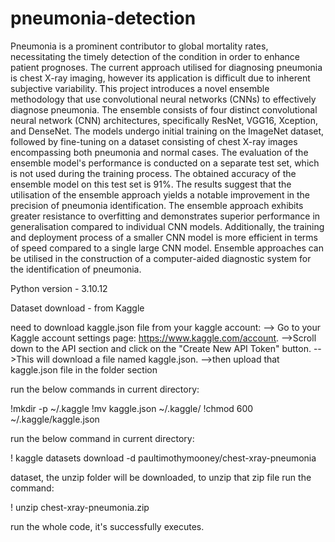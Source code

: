 # pneumonia-detection
Pneumonia is a prominent contributor to global mortality rates, necessitating the timely detection of the condition in order to enhance patient prognoses. The current approach utilised for diagnosing pneumonia is chest X-ray imaging, however its application is difficult due to inherent subjective variability. This project introduces a novel ensemble methodology that use convolutional neural networks (CNNs) to effectively diagnose pneumonia. The ensemble consists of four distinct convolutional neural network (CNN) architectures, specifically ResNet, VGG16, Xception, and DenseNet. The models undergo initial training on the ImageNet dataset, followed by fine-tuning on a dataset consisting of chest X-ray images encompassing both pneumonia and normal cases. The evaluation of the ensemble model's performance is conducted on a separate test set, which is not used during the training process. The obtained accuracy of the ensemble model on this test set is 91%. The results suggest that the utilisation of the ensemble approach yields a notable improvement in the precision of pneumonia identification. The ensemble approach exhibits greater resistance to overfitting and demonstrates superior performance in generalisation compared to individual CNN models. Additionally, the training and deployment process of a smaller CNN model is more efficient in terms of speed compared to a single large CNN model. Ensemble approaches can be utilised in the construction of a computer-aided diagnostic system for the identification of pneumonia.


Python version - 3.10.12 

Dataset download - from Kaggle 
 
need to download kaggle.json file from your kaggle account:
 --> Go to your Kaggle account settings page: https://www.kaggle.com/account.
 -->Scroll down to the API section and click on the "Create New API Token" button.
 -->This will download a file named kaggle.json.
 -->then upload that kaggle.json file in the folder section

run the below commands in current directory: 

 !mkdir -p ~/.kaggle
 !mv kaggle.json ~/.kaggle/
 !chmod 600 ~/.kaggle/kaggle.json

run the below command in current directory:

  ! kaggle datasets download -d paultimothymooney/chest-xray-pneumonia

dataset, the unzip folder will be downloaded, to unzip that zip file run the command:

  ! unzip chest-xray-pneumonia.zip

run the whole code, it's successfully executes.
